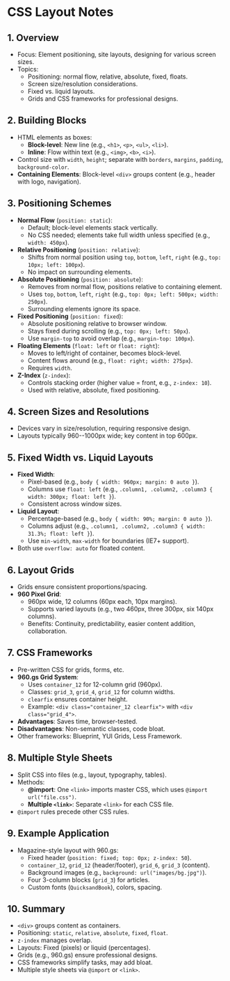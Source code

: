 CSS Layout Notes
================

1\. Overview
------------

-   Focus: Element positioning, site layouts, designing for various screen sizes.
-   Topics:
    -   Positioning: normal flow, relative, absolute, fixed, floats.
    -   Screen size/resolution considerations.
    -   Fixed vs. liquid layouts.
    -   Grids and CSS frameworks for professional designs.

2\. Building Blocks
-------------------

-   HTML elements as boxes:
    -   **Block-level**: New line (e.g., `<h1>`, `<p>`, `<ul>`, `<li>`).
    -   **Inline**: Flow within text (e.g., `<img>`, `<b>`, `<i>`).
-   Control size with `width`, `height`; separate with `borders`, `margins`, `padding`, `background-color`.
-   **Containing Elements**: Block-level `<div>` groups content (e.g., header with logo, navigation).

3\. Positioning Schemes
-----------------------

-   **Normal Flow** (`position: static`):
    -   Default; block-level elements stack vertically.
    -   No CSS needed; elements take full width unless specified (e.g., `width: 450px`).
-   **Relative Positioning** (`position: relative`):
    -   Shifts from normal position using `top`, `bottom`, `left`, `right` (e.g., `top: 10px; left: 100px`).
    -   No impact on surrounding elements.
-   **Absolute Positioning** (`position: absolute`):
    -   Removes from normal flow, positions relative to containing element.
    -   Uses `top`, `bottom`, `left`, `right` (e.g., `top: 0px; left: 500px; width: 250px`).
    -   Surrounding elements ignore its space.
-   **Fixed Positioning** (`position: fixed`):
    -   Absolute positioning relative to browser window.
    -   Stays fixed during scrolling (e.g., `top: 0px; left: 50px`).
    -   Use `margin-top` to avoid overlap (e.g., `margin-top: 100px`).
-   **Floating Elements** (`float: left` or `float: right`):
    -   Moves to left/right of container, becomes block-level.
    -   Content flows around (e.g., `float: right; width: 275px`).
    -   Requires `width`.
-   **Z-Index** (`z-index`):
    -   Controls stacking order (higher value = front, e.g., `z-index: 10`).
    -   Used with relative, absolute, fixed positioning.

4\. Screen Sizes and Resolutions
--------------------------------

-   Devices vary in size/resolution, requiring responsive design.
-   Layouts typically 960--1000px wide; key content in top 600px.

5\. Fixed Width vs. Liquid Layouts
----------------------------------

-   **Fixed Width**:
    -   Pixel-based (e.g., `body { width: 960px; margin: 0 auto }`).
    -   Columns use `float: left` (e.g., `.column1, .column2, .column3 { width: 300px; float: left }`).
    -   Consistent across window sizes.
-   **Liquid Layout**:
    -   Percentage-based (e.g., `body { width: 90%; margin: 0 auto }`).
    -   Columns adjust (e.g., `.column1, .column2, .column3 { width: 31.3%; float: left }`).
    -   Use `min-width`, `max-width` for boundaries (IE7+ support).
-   Both use `overflow: auto` for floated content.

6\. Layout Grids
----------------

-   Grids ensure consistent proportions/spacing.
-   **960 Pixel Grid**:
    -   960px wide, 12 columns (60px each, 10px margins).
    -   Supports varied layouts (e.g., two 460px, three 300px, six 140px columns).
    -   Benefits: Continuity, predictability, easier content addition, collaboration.

7\. CSS Frameworks
------------------

-   Pre-written CSS for grids, forms, etc.
-   **960.gs Grid System**:
    -   Uses `container_12` for 12-column grid (960px).
    -   Classes: `grid_3`, `grid_4`, `grid_12` for column widths.
    -   `clearfix` ensures container height.
    -   Example: `<div class="container_12 clearfix">` with `<div class="grid_4">`.
-   **Advantages**: Saves time, browser-tested.
-   **Disadvantages**: Non-semantic classes, code bloat.
-   Other frameworks: Blueprint, YUI Grids, Less Framework.

8\. Multiple Style Sheets
-------------------------

-   Split CSS into files (e.g., layout, typography, tables).
-   Methods:
    -   **@import**: One `<link>` imports master CSS, which uses `@import url("file.css")`.
    -   **Multiple `<link>`**: Separate `<link>` for each CSS file.
-   `@import` rules precede other CSS rules.

9\. Example Application
-----------------------

-   Magazine-style layout with 960.gs:
    -   Fixed header (`position: fixed; top: 0px; z-index: 50`).
    -   `container_12`, `grid_12` (header/footer), `grid_6`, `grid_3` (content).
    -   Background images (e.g., `background: url("images/bg.jpg")`).
    -   Four 3-column blocks (`grid_3`) for articles.
    -   Custom fonts (`QuicksandBook`), colors, spacing.

10\. Summary
------------

-   `<div>` groups content as containers.
-   Positioning: `static`, `relative`, `absolute`, `fixed`, `float`.
-   `z-index` manages overlap.
-   Layouts: Fixed (pixels) or liquid (percentages).
-   Grids (e.g., 960.gs) ensure professional designs.
-   CSS frameworks simplify tasks, may add bloat.
-   Multiple style sheets via `@import` or `<link>`.
